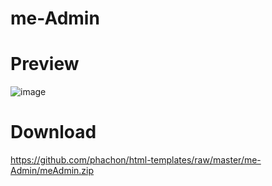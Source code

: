 # me-Admin

# Preview
![image](https://github.com/phachon/html-templates/blob/master/me-Admin/me.png)

# Download
https://github.com/phachon/html-templates/raw/master/me-Admin/meAdmin.zip

